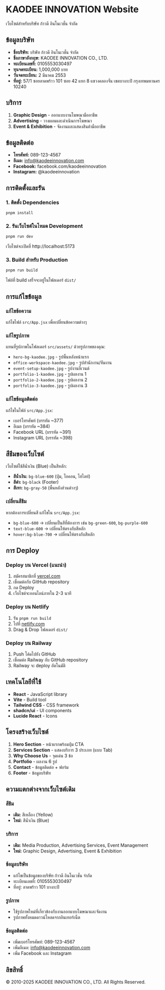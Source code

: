 # KAODEE INNOVATION Website

เว็บไซต์สำหรับบริษัท ก้าวดี อินโนเวชั่น จำกัด

## ข้อมูลบริษัท

- **ชื่อบริษัท:** บริษัท ก้าวดี อินโนเวชั่น จำกัด
- **ชื่อภาษาอังกฤษ:** KAODEE INNOVATION CO., LTD.
- **ทะเบียนเลขที่:** 0105553030497
- **ทุนจดทะเบียน:** 1,000,000 บาท
- **วันจดทะเบียน:** 2 มีนาคม 2553
- **ที่อยู่:** 57/1 ซอยลาดพร้าว 101 ซอย 42 แยก 8 แขวงคลองจั่น เขตบางกะปิ กรุงเทพมหานคร 10240

## บริการ

1. **Graphic Design** - ออกแบบงานโฆษณามืออาชีพ
2. **Advertising** - วางแผนและดำเนินการโฆษณา
3. **Event & Exhibition** - จัดงานและแสดงสินค้ามืออาชีพ

## ข้อมูลติดต่อ

- **โทรศัพท์:** 089-123-4567
- **อีเมล:** info@kaodeeinnovation.com
- **Facebook:** facebook.com/kaodeeinnovation
- **Instagram:** @kaodeeinnovation

## การติดตั้งและรัน

### 1. ติดตั้ง Dependencies

```bash
pnpm install
```

### 2. รันเว็บไซต์ในโหมด Development

```bash
pnpm run dev
```

เว็บไซต์จะเปิดที่ http://localhost:5173

### 3. Build สำหรับ Production

```bash
pnpm run build
```

ไฟล์ที่ build เสร็จจะอยู่ในโฟลเดอร์ `dist/`

## การแก้ไขข้อมูล

### แก้ไขข้อความ

แก้ไขไฟล์ `src/App.jsx` เพื่อเปลี่ยนข้อความต่างๆ

### แก้ไขรูปภาพ

แทนที่รูปภาพในโฟลเดอร์ `src/assets/` ด้วยรูปภาพของคุณ:

- `hero-bg-kaodee.jpg` - รูปพื้นหลังหน้าแรก
- `office-workspace-kaodee.jpg` - รูปสำนักงาน/ทีมงาน
- `event-setup-kaodee.jpg` - รูปงานอีเวนต์
- `portfolio-1-kaodee.jpg` - รูปผลงาน 1
- `portfolio-2-kaodee.jpg` - รูปผลงาน 2
- `portfolio-3-kaodee.jpg` - รูปผลงาน 3

### แก้ไขข้อมูลติดต่อ

แก้ไขในไฟล์ `src/App.jsx`:
- เบอร์โทรศัพท์ (บรรทัด ~377)
- อีเมล (บรรทัด ~384)
- Facebook URL (บรรทัด ~391)
- Instagram URL (บรรทัด ~398)

## สีธีมของเว็บไซต์

เว็บไซต์ใช้สีน้ำเงิน (Blue) เป็นสีหลัก:
- **สีน้ำเงิน:** `bg-blue-600` (ปุ่ม, ไอคอน, ไฮไลท์)
- **สีดำ:** `bg-black` (Footer)
- **สีเทา:** `bg-gray-50` (พื้นหลังส่วนต่างๆ)

### เปลี่ยนสีธีม

หากต้องการเปลี่ยนสี แก้ไขใน `src/App.jsx`:
- `bg-blue-600` → เปลี่ยนเป็นสีที่ต้องการ เช่น `bg-green-600`, `bg-purple-600`
- `text-blue-600` → เปลี่ยนให้ตรงกับสีหลัก
- `hover:bg-blue-700` → เปลี่ยนให้ตรงกับสีหลัก

## การ Deploy

### Deploy บน Vercel (แนะนำ)

1. สมัครสมาชิกที่ [vercel.com](https://vercel.com)
2. เชื่อมต่อกับ GitHub repository
3. กด Deploy
4. เว็บไซต์จะออนไลน์ภายใน 2-3 นาที

### Deploy บน Netlify

1. รัน `pnpm run build`
2. ไปที่ [netlify.com](https://netlify.com)
3. Drag & Drop โฟลเดอร์ `dist/`

### Deploy บน Railway

1. Push โค้ดไปยัง GitHub
2. เชื่อมต่อ Railway กับ GitHub repository
3. Railway จะ deploy อัตโนมัติ

## เทคโนโลยีที่ใช้

- **React** - JavaScript library
- **Vite** - Build tool
- **Tailwind CSS** - CSS framework
- **shadcn/ui** - UI components
- **Lucide React** - Icons

## โครงสร้างเว็บไซต์

1. **Hero Section** - หน้าแรกพร้อมปุ่ม CTA
2. **Services Section** - แสดงบริการ 3 ประเภท (แบบ Tab)
3. **Why Choose Us** - จุดเด่น 3 ข้อ
4. **Portfolio** - ผลงาน 6 รูป
5. **Contact** - ข้อมูลติดต่อ + ฟอร์ม
6. **Footer** - ข้อมูลบริษัท

## ความแตกต่างจากเว็บไซต์เดิม

### สีธีม
- **เดิม:** สีเหลือง (Yellow)
- **ใหม่:** สีน้ำเงิน (Blue)

### บริการ
- **เดิม:** Media Production, Advertising Services, Event Management
- **ใหม่:** Graphic Design, Advertising, Event & Exhibition

### ข้อมูลบริษัท
- แก้ไขเป็นข้อมูลของบริษัท ก้าวดี อินโนเวชั่น จำกัด
- ทะเบียนเลขที่: 0105553030497
- ที่อยู่: ลาดพร้าว 101 บางกะปิ

### รูปภาพ
- ใช้รูปภาพใหม่ที่เกี่ยวข้องกับงานออกแบบโฆษณาและจัดงาน
- รูปภาพทั้งหมดดาวน์โหลดจากอินเทอร์เน็ต

### ข้อมูลติดต่อ
- เพิ่มเบอร์โทรศัพท์: 089-123-4567
- เพิ่มอีเมล: info@kaodeeinnovation.com
- เพิ่ม Facebook และ Instagram

## ลิขสิทธิ์

© 2010-2025 KAODEE INNOVATION CO., LTD. All Rights Reserved.

